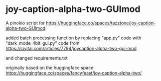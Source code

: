 # joy-caption-alpha-two-GUImod

A pinokio script for https://huggingface.co/spaces/tazztone/joy-caption-alpha-two-GUImod

added batch processing function by replacing "app.py" code with "dark_mode_4bit_gui.py" code from https://civitai.com/articles/7794/joycaption-alpha-two-gui-mod

and changed requirements.txt

originally based on the huggingface space: https://huggingface.co/spaces/fancyfeast/joy-caption-alpha-two/ 

